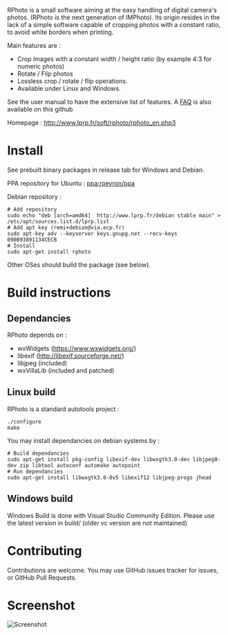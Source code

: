 RPhoto is a small software aiming at the easy handling of digital camera's photos. (RPhoto is the next generation of IMPhoto). 
Its origin resides in the lack of a simple software capable of cropping photos with a constant ratio, to avoid white borders when printing.

Main features are :
  * Crop images with a constant width / height ratio (by example 4:3 for numeric photos)
  * Rotate / Flip photos
  * Lossless crop / rotate / flip operations.
  * Available under Linux and Windows.

See the user manual to have the extensive list of features.
A [FAQ](doc/FAQ.md) is also available on this github

Homepage : http://www.lprp.fr/soft/rphoto/rphoto_en.php3

# Install

See prebuilt binary packages in release tab for Windows and Debian.

PPA repository for Ubuntu : [ppa:rpeyron/ppa](https://launchpad.net/~rpeyron/+archive/ubuntu/ppa)

Debian repository :
```
# Add repository
sudo echo "deb [arch=amd64]  http://www.lprp.fr/debian stable main" > /etc/apt/sources.list.d/lprp.list
# Add apt key (remi+debian@via.ecp.fr)
sudo apt-key adv --keyserver keys.gnupg.net --recv-keys 090B93891134CECB
# Install
sudo apt-get install rphoto
```


Other OSes should build the package (see below).

# Build instructions

## Dependancies

RPhoto depends on :
- wxWidgets  (https://www.wxwidgets.org/)
- libexif (http://libexif.sourceforge.net/)
- libjpeg (included)
- wxVillaLib (included and patched)

## Linux build

RPhoto is a standard autotools project :

```
./configure
make
```

You may install dependancies on debian systems by :
```
# Build dependancies
sudo apt-get install pkg-config libexif-dev libwxgtk3.0-dev libjpeg8-dev zip libtool autoconf automake autopoint 
# Run dependancies
sudo apt-get install libwxgtk3.0-0v5 libexif12 libjpeg-progs jhead
```


## Windows build

Windows Build is done with Visual Studio Community Edition. 
Please use the latest version in build/ (older vc version are not maintained)


# Contributing

Contributions are welcome. You may use GitHub issues tracker for issues, or GitHub Pull Requests.

# Screenshot 

![Screenshot](http://www.lprp.fr/soft/rphoto/rphoto_scr.jpg)

